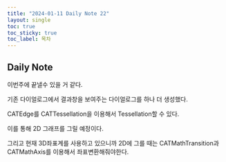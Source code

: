 ```yaml
---
title: "2024-01-11 Daily Note 22"
layout: single
toc: true
toc_sticky: true
toc_label: 목차
---
```


## Daily Note

이번주에 끝낼수 있을 거 같다.

기존 다이얼로그에서 결과창을 보여주는 다이얼로그를 하나 더 생성했다.

CATEdge를 CATTessellation을 이용해서 Tessellation할 수 있다.

이를 통해 2D 그래프를 그릴 예정이다.

그리고 현재 3D좌표계를 사용하고 있으니까 2D에 그를 때는 CATMathTransition과 CATMathAxis를 이용해서 좌표변환해줘야한다.

